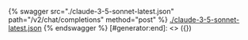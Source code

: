 [#generator:start]: <> ({ "template": "openapi" })
{% swagger src="./claude-3-5-sonnet-latest.json" path="/v2/chat/completions" method="post" %}
[./claude-3-5-sonnet-latest.json](./claude-3-5-sonnet-latest.json)
{% endswagger %}
[#generator:end]: <> ({})